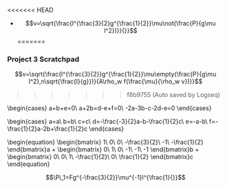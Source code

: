 <<<<<<< HEAD
- $$v=\sqrt{\frac{l^{\frac{3}{2}g^{\frac{1}{2}}\mu\not(\frac{P}{g\mu l^2})}}{}}$$
=======
### Project 3 Scratchpad
$$v=\sqrt{\frac{l^{\frac{3}{2}}g^{\frac{1}{2}}\mu\empty(\frac{P}{g\mu l^2},n\sqrt{\frac{l}{g}})}{A\rho_w f(\frac{\mu}{\rho_w v})}}$$
>>>>>>> f8b9755 (Auto saved by Logseq)


\begin{cases}
a+b+e=0\\
a+2b=d-e+f=0\\
-2a-3b-c-2d-e=0
\end{cases}

\begin{cases}
a=a\\
b=b\\
c=c\\
d=-\frac{-3}{2}a-b-\frac{1}{2}c\\
e=-a-b\\
f=-\frac{1}{2}a-2b+\frac{1}{2}c
\end{cases}

\begin{equation}
\begin{bmatrix}
1\\
0\\
0\\
-\frac{3}{2}\\
-1\\
-\frac{1}{2}
\end{bmatrix}a
+
\begin{bmatrix}
0\\
1\\
0\\
-1\\
-1\\
-1
\end{bmatrix}b
+
\begin{bmatrix}
0\\
0\\
1\\
-\frac{1}{2}\\
0\\
\frac{1}{2}
\end{bmatrix}c
\end{equation}

$$\Pi_1=Fg^{-\frac{3}{2}}\mu^{-1}l^{\frac{1}{}}$$